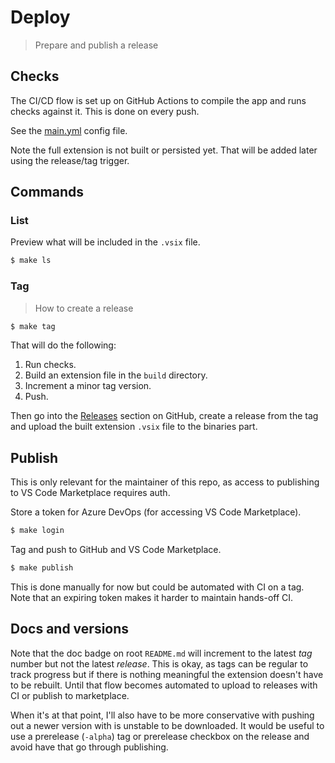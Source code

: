 # Deploy
> Prepare and publish a release


## Checks

The CI/CD flow is set up on GitHub Actions to compile the app and runs checks against it. This is done on every push.

See the [main.yml](/.github/workflows/main.yml) config file.

Note the full extension is not built or persisted yet. That will be added later using the release/tag trigger.


## Commands

### List

Preview what will be included in the `.vsix` file.

```sh
$ make ls
```

### Tag
> How to create a release

```sh
$ make tag
```

That will do the following:

1. Run checks.
2. Build an extension file in the `build` directory.
3. Increment a minor tag version.
4. Push.

Then go into the [Releases](https://github.com/MichaelCurrin/auto-commit-msg/releases) section on GitHub, create a release from the tag and upload the built extension `.vsix` file to the binaries part.


## Publish

This is only relevant for the maintainer of this repo, as access to publishing to VS Code Marketplace requires auth.

Store a token for Azure DevOps (for accessing VS Code Marketplace).

```sh
$ make login
```

Tag and push to GitHub and VS Code Marketplace.

```sh
$ make publish
```

This is done manually for now but could be automated with CI on a tag. Note that an expiring token makes it harder to maintain hands-off CI.


## Docs and versions

Note that the doc badge on root `README.md` will increment to the latest _tag_ number but not the latest _release_. This is okay, as tags can be regular to track progress but if there is nothing meaningful the extension doesn't have to be rebuilt. Until that flow becomes automated to upload to releases with CI or publish to marketplace.

When it's at that point, I'll also have to be more conservative with pushing out a newer version with is unstable to be downloaded. It would be useful to use a prerelease (`-alpha`) tag or prerelease checkbox on the release and avoid have that go through publishing.
